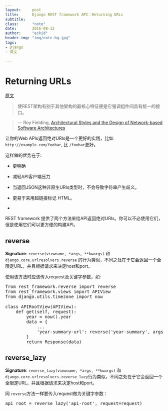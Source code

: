 ```yaml
---
layout:     post
title:      Django REST framework API：Returning URLs
subtitle:   
class:		"note"
date:       2016-08-12
author:     "eckid"
header-img: "img/note-bg.jpg"
tags:
- Django
- 译文

---
```

# Returning URLs

[原文](http://www.django-rest-framework.org/api-guide/reverse/)

>使REST架构有别于其他架构的最核心特征便是它强调组件间具有统一的接口。

>— Roy Fielding, [Architectural Styles and the Design of Network-based Software Architectures](http://www.ics.uci.edu/~fielding/pubs/dissertation/rest_arch_style.htm#sec_5_1_5)

让你的Web APIs返回绝对URIs是一个更好的实践，比如`http://example.com/foobar`, 比 `/foobar`更好。

这样做的优势在于:

- 更明确

- 减轻API客户端压力

- 当返回JSON这种非原生URIs类型时，不会导致字符串产生歧义。

- 更易于来用超链接标记 HTML。
- 
REST framework 提供了两个方法来给API返回绝对URIs。你可以不必使用它们，但是使用它们可以更方便的构建API。

## reverse

**Signature**: `reverse(viewname, *args, **kwargs)`
和 `django.core.urlresolvers.reverse` 的行为类似，不同之处在于它会返回一个全限定URL，并且根据请求来决定host和port。

使用该方法时应该传入request及关键字参数，如:

<pre>
from rest_framework.reverse import reverse
from rest_framework.views import APIView
from django.utils.timezone import now

class APIRootView(APIView):
    def get(self, request):
        year = now().year
        data = {
            ...
            'year-summary-url': reverse('year-summary', args=[year], request=request)
        }
        return Response(data)
</pre>

## reverse_lazy

**Signature**: `reverse_lazy(viewname, *args, **kwargs)`
和 `django.core.urlresolvers.reverse_lazy`行为类似，不同之处在于它会返回一个全限定URL，并且根据请求来决定host和port。

同 `reverse`方法一样要传入request做为关键字参数：

<pre>
api_root = reverse_lazy('api-root', request=request)
</pre>
